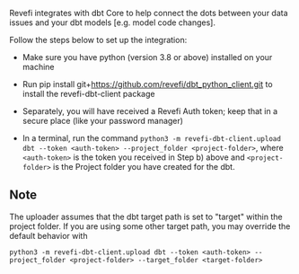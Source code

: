Revefi integrates with dbt Core to help connect the dots between your data issues and your dbt models [e.g. model code changes]. 

Follow the steps below to set up the integration:

- Make sure you have python (version 3.8 or above) installed on your machine

- Run pip install git+https://github.com/revefi/dbt_python_client.git to install the revefi-dbt-client package

- Separately, you will have received a Revefi Auth token; keep that in a secure place (like your password manager)

- In a terminal, run the command `python3 -m revefi-dbt-client.upload dbt --token <auth-token> --project_folder <project-folder>`, where `<auth-token>` is the token you received in Step b) above and `<project-folder>` is 
the Project folder you have created for the dbt.

## Note

The uploader assumes that the dbt target path is set to "target" within the project folder. If you are using some other target path, you may override the default behavior with

`python3 -m revefi-dbt-client.upload dbt --token <auth-token> --project_folder <project-folder> --target_folder <target-folder>`
